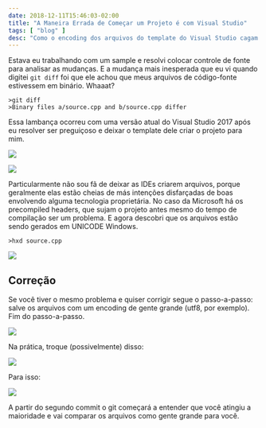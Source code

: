 ```yaml
---
date: 2018-12-11T15:46:03-02:00
title: "A Maneira Errada de Começar um Projeto é com Visual Studio"
tags: [ "blog" ]
desc: "Como o encoding dos arquivos do template do Visual Studio cagam o próprio controle de fonte que a Microsoft recomenda."
---
```

Estava eu trabalhando com um sample e resolvi colocar controle de fonte para analisar as mudanças. E a mudança mais inesperada que eu vi quando digitei `git diff` foi que ele achou que meus arquivos de código-fonte estivessem em binário. Whaaat?

```
>git diff
>Binary files a/source.cpp and b/source.cpp differ
```

Essa lambança ocorreu com uma versão atual do Visual Studio 2017 após eu resolver ser preguiçoso e deixar o template dele criar o projeto para mim.

![](/images/P7qCAHy.png)

![](/images/byVVnv2.png)

Particularmente não sou fã de deixar as IDEs criarem arquivos, porque geralmente elas estão cheias de más intenções disfarçadas de boas envolvendo alguma tecnologia proprietária. No caso da Microsoft há os precompiled headers, que sujam o projeto antes mesmo do tempo de compilação ser um problema. E agora descobri que os arquivos estão sendo gerados em UNICODE Windows.

```
>hxd source.cpp
```

![](/images/lXl446e.png)

## Correção

Se você tiver o mesmo problema e quiser corrigir segue o passo-a-passo: salve os arquivos com um encoding de gente grande (utf8, por exemplo). Fim do passo-a-passo.

![](/images/Sp5ZU0F.png)

Na prática, troque (possivelmente) disso:

![](/images/yh7U0Up.png)

Para isso:

![](/images/brifIMi.png)

A partir do segundo commit o git começará a entender que você atingiu a maioridade e vai comparar os arquivos como gente grande para você.

